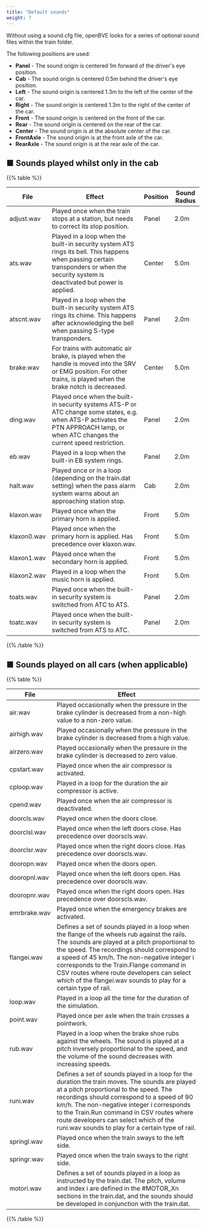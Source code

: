 ```yaml
---
title: "Default sounds"
weight: 7
---
```


Without using a sound.cfg file, openBVE looks for a series of optional sound files within the train folder.

The following positions are used:
* **Panel** - The sound origin is centered 1m forward of the driver's eye position.
* **Cab** - The sound origin is centered 0.5m behind the driver's eye position.
* **Left** - The sound origin is centered 1.3m to the left of the center of the car.
* **Right** - The sound origin is centered 1.3m to the right of the center of the car.
* **Front** - The sound origin is centered on the front of the car.
* **Rear** - The sound origin is centered on the rear of the car.
* **Center** - The sound origin is at the absolute center of the car.
* **FrontAxle** - The sound origin is at the front axle of the car.
* **RearAxle** - The sound origin is at the rear axle of the car.

## ■ Sounds played whilst only in the cab

{{% table %}}

| File | Effect | Position | Sound Radius |
| --- | --- | --- | --- |
| adjust.wav | Played once when the train stops at a station, but needs to correct its stop position. | Panel | 2.0m |
| ats.wav | Played in a loop when the built-in security system ATS rings its bell. This happens when passing certain transponders or when the security system is deactivated but power is applied. | Center | 5.0m |
| atscnt.wav | Played in a loop when the built-in security system ATS rings its chime. This happens after acknowledging the bell when passing S-type transponders. | Panel | 2.0m |
| brake.wav | For trains with automatic air brake, is played when the handle is moved into the SRV or EMG position. For other trains, is played when the brake notch is decreased. | Center | 5.0m |
| ding.wav | Played once when the built-in security systems ATS-P or ATC change some states, e.g. when ATS-P activates the PTN APPROACH lamp, or when ATC changes the current speed restriction. | Panel | 2.0m |
| eb.wav | Played in a loop when the built-in EB system rings. | Panel | 2.0m |
| halt.wav | Played once or in a loop (depending on the train.dat setting) when the pass alarm system warns about an approaching station stop. | Cab | 2.0m |
| klaxon.wav | Played once when the primary horn is applied. | Front | 5.0m |
| klaxon0.wav | Played once when the primary horn is applied. Has precedence over klaxon.wav. | Front | 5.0m |
| klaxon1.wav | Played once when the secondary horn is applied. | Front | 5.0m |
| klaxon2.wav | Played in a loop when the music horn is applied. | Front | 5.0m |
| toats.wav | Played once when the built-in security system is switched from ATC to ATS. | Panel | 2.0m |
| toatc.wav | Played once when the built-in security system is switched from ATS to ATC. | Panel | 2.0m |

{{% /table %}}

## ■ Sounds played on all cars (when applicable)

{{% table %}}

| File | Effect |
| --- |--- |
| air.wav | Played occasionally when the pressure in the brake cylinder is decreased from a non-high value to a non-zero value. | Center | 5.0m |
| airhigh.wav | Played occasionally when the pressure in the brake cylinder is decreased from a high value. | Center | 5.0m |
| airzero.wav | Played occasionally when the pressure in the brake cylinder is decreased to zero value. | Center | 5.0m |
| cpstart.wav | Played once when the air compressor is activated. | Center | 10.0m |
| cploop.wav | Played in a loop for the duration the air compressor is active. | Center | 10.0m |
| cpend.wav | Played once when the air compressor is deactivated. | Center | 10.0m |
| doorcls.wav | Played once when the doors close. | Left / Right | 5.0m |
| doorclsl.wav | Played once when the left doors close. Has precedence over doorscls.wav. | Left | 5.0m |
| doorclsr.wav | Played once when the right doors close. Has precedence over doorscls.wav. | Right | 5.0m |
| dooropn.wav | Played once when the doors open. | Left / Right | 5.0m |
| dooropnl.wav | Played once when the left doors open. Has precedence over doorscls.wav. | Left | 5.0m |
| dooropnr.wav | Played once when the right doors open. Has precedence over doorscls.wav. | Right | 5.0m |
| emrbrake.wav | Played once when the emergency brakes are activated. | Center | 10.0m |
| flangei.wav | Defines a set of sounds played in a loop when the flange of the wheels rub against the rails. The sounds are played at a pitch proportional to the speed. The recordings should correspond to a speed of 45 km/h. The non-negative integer i corresponds to the Train.Flange command in CSV routes where route developers can select which of the flangei.wav sounds to play for a certain type of rail. | Center | 10.0m |
| loop.wav | Played in a loop all the time for the duration of the simulation. | Center | 10.0m |
| point.wav | Played once per axle when the train crosses a pointwork. | FrontAxle / RearAxle | 5.0m |
| rub.wav | Played in a loop when the brake shoe rubs against the wheels. The sound is played at a pitch inversely proportional to the speed, and the volume of the sound decreases with increasing speeds. | Center | 10.0m |
| runi.wav | Defines a set of sounds played in a loop for the duration the train moves. The sounds are played at a pitch proportional to the speed. The recordings should correspond to a speed of 90 km/h. The non-negative integer i corresponds to the Train.Run command in CSV routes where route developers can select which of the runi.wav sounds to play for a certain type of rail. | Center | 10.0m |
| springl.wav | Played once when the train sways to the left side. | Left | 5.0m |
| springr.wav | Played once when the train sways to the right side. | Right | 5.0m |
| motori.wav | Defines a set of sounds played in a loop as instructed by the train.dat. The pitch, volume and index i are defined in the #MOTOR_Xn sections in the train.dat, and the sounds should be developed in conjunction with the train.dat. | Center | 10.0m |

{{% /table %}}